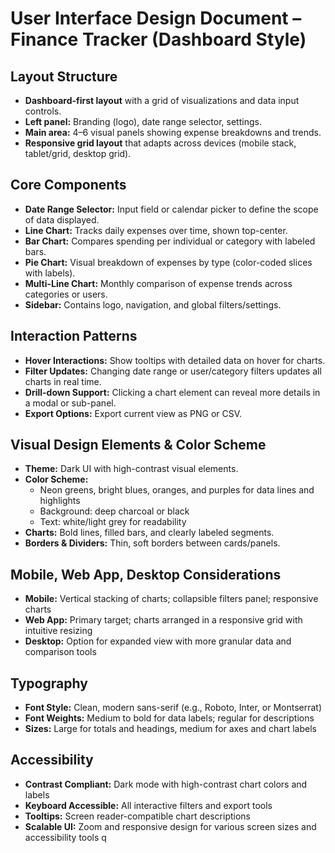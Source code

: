 # User Interface Design Document – Finance Tracker (Dashboard Style)

## Layout Structure
- **Dashboard-first layout** with a grid of visualizations and data input controls.
- **Left panel:** Branding (logo), date range selector, settings.
- **Main area:** 4–6 visual panels showing expense breakdowns and trends.
- **Responsive grid layout** that adapts across devices (mobile stack, tablet/grid, desktop grid).

## Core Components
- **Date Range Selector:** Input field or calendar picker to define the scope of data displayed.
- **Line Chart:** Tracks daily expenses over time, shown top-center.
- **Bar Chart:** Compares spending per individual or category with labeled bars.
- **Pie Chart:** Visual breakdown of expenses by type (color-coded slices with labels).
- **Multi-Line Chart:** Monthly comparison of expense trends across categories or users.
- **Sidebar:** Contains logo, navigation, and global filters/settings.

## Interaction Patterns
- **Hover Interactions:** Show tooltips with detailed data on hover for charts.
- **Filter Updates:** Changing date range or user/category filters updates all charts in real time.
- **Drill-down Support:** Clicking a chart element can reveal more details in a modal or sub-panel.
- **Export Options:** Export current view as PNG or CSV.

## Visual Design Elements & Color Scheme
- **Theme:** Dark UI with high-contrast visual elements.
- **Color Scheme:** 
  - Neon greens, bright blues, oranges, and purples for data lines and highlights
  - Background: deep charcoal or black
  - Text: white/light grey for readability
- **Charts:** Bold lines, filled bars, and clearly labeled segments.
- **Borders & Dividers:** Thin, soft borders between cards/panels.

## Mobile, Web App, Desktop Considerations
- **Mobile:** Vertical stacking of charts; collapsible filters panel; responsive charts
- **Web App:** Primary target; charts arranged in a responsive grid with intuitive resizing
- **Desktop:** Option for expanded view with more granular data and comparison tools

## Typography
- **Font Style:** Clean, modern sans-serif (e.g., Roboto, Inter, or Montserrat)
- **Font Weights:** Medium to bold for data labels; regular for descriptions
- **Sizes:** Large for totals and headings, medium for axes and chart labels

## Accessibility
- **Contrast Compliant:** Dark mode with high-contrast chart colors and labels
- **Keyboard Accessible:** All interactive filters and export tools
- **Tooltips:** Screen reader-compatible chart descriptions
- **Scalable UI:** Zoom and responsive design for various screen sizes and accessibility tools
 q